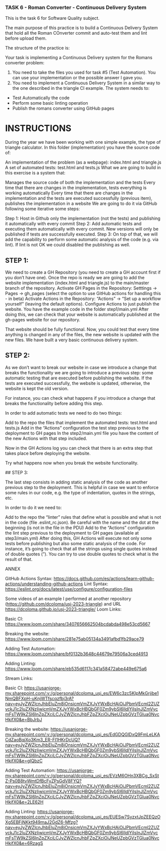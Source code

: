 ### TASK 6 - Roman Converter - Continuous Delivery System

This is the task 6 for Software Quality subject. 

The main purpose of this practice is to build a Continuous Delivery System that hold all the Roman COnverter commit and auto-test them and lint before upload them. 


The structure of the practice is:

Your task is implementing a Continuous Delivery system for the Romans converter problem:

1. You need to take the files you used for task #5 (Test Automation). You can use your implementation or the possible answer I gave you.
2. You need to implement a Continuous Delivery System in a similar way to the one described in the triangle CI example. The system needs to:
* Test Automatically the code
* Perform some basic linting operation
* Publish the romans converter using GitHub pages


# INSTRUCTIONS


During the year we have been working with one simple example, the type of triangle calculator. In this folder (implementation) you have the source code of:

An implementation of the problem (as a webpage): index.html and triangle.js
A set of automated tests: test.html and tests.js
What we are going to build in this exercise is a system that:

Manages the source code of both the implementation and the tests
Every time that there are changes in the implementation, tests everything is working automatically
Every time that there are changes in the implementation and the tests are executed successfully (previous item), publishes the implementation in a website
We are going to do it via GitHub following some iterative some steps:

Step 1: Host in Github only the implementation (not the tests) and publishing it automatically with every commit
Step 2: Add automatic tests and executing them automatically with every commit. New versions will only be published if tests are successfully executed.
Step 3: On top of that, we will add the capability to perform some automatic analysis of the code (e.g. via lint). If lint is not OK we could disabled the publishing as well.


## STEP 1:

We need to create a GH Repository (you need to create a GH account first if you don’t have one).
Once the repo is ready we are going to add the website implementation (index.html and triangle.js) to the main/master branch of the repository.
Activate GH Pages in the Repository: Setttings → Pages → gh_pages (select the option to use GitHub actions for handling this - in beta)
Activate Actions in the Repository: “Actions” → “Set up a workflow yourself” (leaving the default options).
Configure Actions to just publish the website. You have the example code in the folder step1/main.yml
After doing this, we can check that your website is automatically published at the gh-pages website for our repository.

That website should be fully functional. Now, you could test that every time anything is changed in any of the files, the new website is updated with the new files. We have built a very basic continuous delivery system.

## STEP 2:

As we don’t want to break our website in case we introduce a change that breaks the functionality we are going to introduce a previous step: some automatic testing that are executed before publishing the website. If the tests are executed successfully, the website is updated, otherwise, the website is kept the old version.

For instance, you can check what happens if you introduce a change that breaks the functionality before adding this step.

In order to add automatic tests we need to do two things:

Add to the repo the files that implement the automated tests: test.html and tests.js
Add in the “Actions” configuration the test step previous to the deployment to GH pages
In the step2/main.yml file you have the content of the new Actions with that step included.

Now in the GH Actions log you can check that there is an extra step that takes place before deploying the website.

Try what happens now when you break the website functionality.

## STEP 3:

The last step consists in adding static analysis of the code as another previous step to the deployment. This is helpful in case we want to enforce some rules in our code, e.g. the type of indentation, quotes in the strings, etc.

In order to do it we need to:

Add to the repo the “linter” rules that define what is possible and what is not in the code (file .eslint_rc.json). Be careful with the name and the dot at the beginning (is not in the file in the PDU)
Add to the “Actions” configuration the lint step previous to the deployment to GH pages (available at step3/main.yml)
After doing this, GH Actions will execute not only some tests before publishing but also some static analysis of the code. For instance, it’s going to check that all the strings using single quotes instead of double quotes (”). You can try to use double quotes to check what is the result of that.

ANNEX

GitHub Actions Syntax: https://docs.github.com/es/actions/learn-github-actions/understanding-github-actions
Lint Syntax: https://eslint.org/docs/latest/use/configure/configuration-files

Some videos of an example I performed at another repository (https://github.com/dcoloma/usj-2023-triangle) and URL https://dcoloma.github.io/usj-2023-triangle/
Loom Links:

Basic CI: https://www.loom.com/share/3407656662504bcdabda498e53cd5667

Breaking the website: https://www.loom.com/share/281e75ab05134a3491afbd1fb29ace79

Adding Test Automation: https://www.loom.com/share/bf0132b3648c44679e79506a3ced4913

Adding Linting: https://www.loom.com/share/eb535d6117c341a58472abe449e675a6

Stream Links:

Basic CI: https://usanjorge-my.sharepoint.com/:v:/g/personal/dcoloma_usj_es/EW6c3zc5KIpMkGrjibe1NmQBFXpH-uKnjWTfscqzfbj3rA?nav=eyJyZWZlcnJhbEluZm8iOnsicmVmZXJyYWxBcHAiOiJPbmVEcml2ZUZvckJ1c2luZXNzIiwicmVmZXJyYWxBcHBQbGF0Zm9ybSI6IldlYiIsInJlZmVycmFsTW9kZSI6InZpZXciLCJyZWZlcnJhbFZpZXciOiJNeUZpbGVzTGlua0NvcHkifX0&e=BbJrbJ

Breaking the website: https://usanjorge-my.sharepoint.com/:v:/g/personal/dcoloma_usj_es/EdGDQGlDxQ9FmLeLKACdZaoBqjXo3Km3_ER-FI1HKrDcUQ?nav=eyJyZWZlcnJhbEluZm8iOnsicmVmZXJyYWxBcHAiOiJPbmVEcml2ZUZvckJ1c2luZXNzIiwicmVmZXJyYWxBcHBQbGF0Zm9ybSI6IldlYiIsInJlZmVycmFsTW9kZSI6InZpZXciLCJyZWZlcnJhbFZpZXciOiJNeUZpbGVzTGlua0NvcHkifX0&e=gIQbzC

Adding Test Automation: https://usanjorge-my.sharepoint.com/:v:/g/personal/dcoloma_usj_es/EVzM6OHn3XBCg_SxStZ-Ps0B8tvWmtDfBcFyZPsGdV8FYQ?nav=eyJyZWZlcnJhbEluZm8iOnsicmVmZXJyYWxBcHAiOiJPbmVEcml2ZUZvckJ1c2luZXNzIiwicmVmZXJyYWxBcHBQbGF0Zm9ybSI6IldlYiIsInJlZmVycmFsTW9kZSI6InZpZXciLCJyZWZlcnJhbFZpZXciOiJNeUZpbGVzTGlua0NvcHkifX0&e=2LE62H

Adding Linting: https://usanjorge-my.sharepoint.com/:v:/g/personal/dcoloma_usj_es/EUESw7SyzxtJpZEEQzOXg5EBFiNKkt949maJ2GdZ6-Mfzg?nav=eyJyZWZlcnJhbEluZm8iOnsicmVmZXJyYWxBcHAiOiJPbmVEcml2ZUZvckJ1c2luZXNzIiwicmVmZXJyYWxBcHBQbGF0Zm9ybSI6IldlYiIsInJlZmVycmFsTW9kZSI6InZpZXciLCJyZWZlcnJhbFZpZXciOiJNeUZpbGVzTGlua0NvcHkifX0&e=6RzagS



